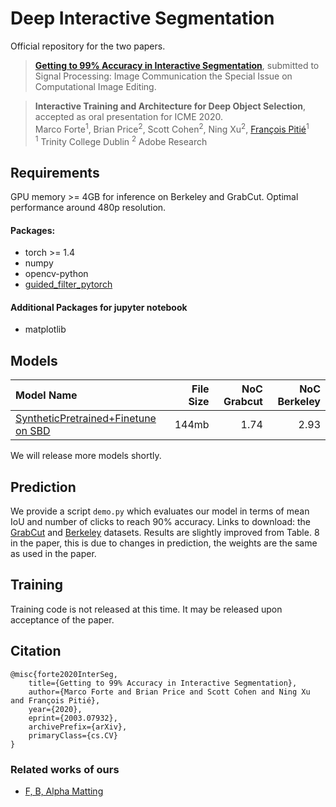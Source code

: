 # Deep Interactive Segmentation

Official repository for the two papers.
> [**Getting to 99% Accuracy in Interactive Segmentation**](https://arxiv.org/abs/2003.07932), submitted to Signal Processing: Image Communication the Special Issue on Computational Image Editing. 

> **Interactive Training and Architecture for Deep Object Selection**, accepted as oral presentation for ICME 2020.  
Marco Forte<sup>1</sup>, Brian Price<sup>2</sup>, Scott Cohen<sup>2</sup>, Ning Xu<sup>2</sup>, [François Pitié](https://francois.pitie.net/)<sup>1</sup>   
<sup>1</sup> Trinity College Dublin
<sup>2</sup> Adobe Research


## Requirements
GPU memory >= 4GB for inference on Berkeley and GrabCut. Optimal performance around 480p resolution.

#### Packages:
- torch >= 1.4
- numpy
- opencv-python
- [guided_filter_pytorch](https://pypi.org/project/guided-filter-pytorch/)
#### Additional Packages for jupyter notebook
- matplotlib


## Models
| Model Name  |     File Size   | NoC Grabcut  | NoC Berkeley |
| :------------- |------------:| -----:|----:|
| [SyntheticPretrained+Finetune on SBD](https://drive.google.com/file/d/1nJMTXSlprm5FQaQA5gfyU8CbSEX8ghzJ/view?usp=sharing)  | 144mb | 1.74 | 2.93  |
We will release more models shortly.


## Prediction 
We provide a script `demo.py` which evaluates our model in terms of mean IoU and number of clicks to reach 90% accuracy. Links to download: the [GrabCut](https://drive.google.com/open?id=1FFBH4vArby8alggT0SKjXPW7F8ShjXTp) and [Berkeley](https://drive.google.com/open?id=1atKWE4IY4FKFaNHsn-l7kbEo8T2z3MPx) datasets. Results are slightly improved from Table. 8 in the paper, this is due to changes in prediction, the weights are the same as used in the paper.


## Training
Training code is not released at this time. It may be released upon acceptance of the paper.

## Citation

```
@misc{forte2020InterSeg,
    title={Getting to 99% Accuracy in Interactive Segmentation},
    author={Marco Forte and Brian Price and Scott Cohen and Ning Xu and François Pitié},
    year={2020},
    eprint={2003.07932},
    archivePrefix={arXiv},
    primaryClass={cs.CV}
}
```
### Related works of ours
 - [F, B, Alpha Matting](https://github.com/MarcoForte/FBA-Matting)
